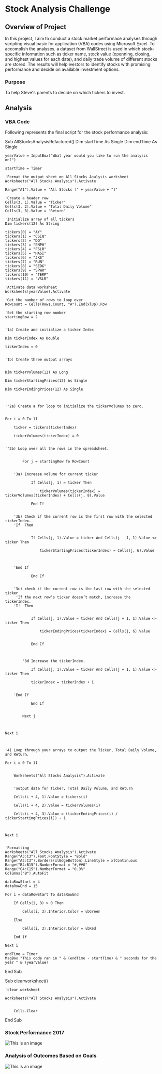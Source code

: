 # Stock Analysis Challenge

## Overview of Project

In this project, I aim to conduct a stock market performace analyses through scripting visual basic for application (VBA) codes using Microsoft Excel. To accomplish the analyses, a dataset from WallStreet is used in which stock-specific information such as ticker name, stock value (openning, closing, and highest values for each date), and daily trade volume of different stocks are stored. The results will help ivestors to identify stocks with promising performance and decide on available investment options.

### Purpose

To help Steve's parents to decide on which tickers to invest.

## Analysis

### VBA Code

Following represents the final script for the stock performance analysis:

Sub AllStocksAnalysisRefactored()
    Dim startTime As Single
    Dim endTime  As Single

    yearValue = InputBox("What year would you like to run the analysis on?")

    startTime = Timer
    
    'Format the output sheet on All Stocks Analysis worksheet
    Worksheets("All Stocks Analysis").Activate
    
    Range("A1").Value = "All Stocks (" + yearValue + ")"
    
    'Create a header row
    Cells(3, 1).Value = "Ticker"
    Cells(3, 2).Value = "Total Daily Volume"
    Cells(3, 3).Value = "Return"

    'Initialize array of all tickers
    Dim tickers(12) As String
    
    tickers(0) = "AY"
    tickers(1) = "CSIQ"
    tickers(2) = "DQ"
    tickers(3) = "ENPH"
    tickers(4) = "FSLR"
    tickers(5) = "HASI"
    tickers(6) = "JKS"
    tickers(7) = "RUN"
    tickers(8) = "SEDG"
    tickers(9) = "SPWR"
    tickers(10) = "TERP"
    tickers(11) = "VSLR"
    
    'Activate data worksheet
    Worksheets(yearValue).Activate
    
    'Get the number of rows to loop over
    RowCount = Cells(Rows.Count, "A").End(xlUp).Row
    
    'Set the starting row number
    startingRow = 2
    
    
    '1a) Create and initialize a ticker Index
    
    Dim tickerIndex As Double
    
    tickerIndex = 0
    

    '1b) Create three output arrays
    
    
    Dim tickerVolumes(12) As Long
    
    Dim tickerStartingPrices(12) As Single
    
    Dim tickerEndingPrices(12) As Single
    
    
    
    ''2a) Create a for loop to initialize the tickerVolumes to zero.
    
    
    For i = 0 To 11
    
        ticker = tickers(tickerIndex)
        
        tickerVolumes(tickerIndex) = 0
    
            
    ''2b) Loop over all the rows in the spreadsheet.

    
            For j = startingRow To RowCount
    
    
        '3a) Increase volume for current ticker
        
                If Cells(j, 1) = ticker Then
                
                    tickerVolumes(tickerIndex) = tickerVolumes(tickerIndex) + Cells(j, 8).Value
        
                End If
                
            
        '3b) Check if the current row is the first row with the selected tickerIndex.
        'If  Then
            
            
                If Cells(j, 1).Value = ticker And Cells(j - 1, 1).Value <> ticker Then
                
                    tickerStartingPrices(tickerIndex) = Cells(j, 6).Value
            
            
            
        'End If
                
                End If
            
        
        '3c) check if the current row is the last row with the selected ticker
         'If the next row’s ticker doesn’t match, increase the tickerIndex.
        'If  Then
            
                
                If Cells(j, 1).Value = ticker And Cells(j + 1, 1).Value <> ticker Then
                
                    tickerEndingPrices(tickerIndex) = Cells(j, 6).Value
                
                    
                End If
            
            

            '3d Increase the tickerIndex.
            
                If Cells(j, 1).Value = ticker And Cells(j + 1, 1).Value <> ticker Then
                
                tickerIndex = tickerIndex + 1
            
            
        'End If
        
                End If
        
        
            Next j
        
        
    
    Next i
    
    
    
    '4) Loop through your arrays to output the Ticker, Total Daily Volume, and Return.
    
    For i = 0 To 11
        
        
        Worksheets("All Stocks Analysis").Activate
        
    
        'output data for Ticker, Total Daily Volume, and Return
        
        Cells(i + 4, 1).Value = tickers(i)
        
        Cells(i + 4, 2).Value = tickerVolumes(i)
        
        Cells(i + 4, 3).Value = (tickerEndingPrices(i) / tickerStartingPrices(i)) - 1
        
        
        
    Next i
    
    
    'Formatting
    Worksheets("All Stocks Analysis").Activate
    Range("A3:C3").Font.FontStyle = "Bold"
    Range("A3:C3").Borders(xlEdgeBottom).LineStyle = xlContinuous
    Range("B4:B15").NumberFormat = "#,##0"
    Range("C4:C15").NumberFormat = "0.0%"
    Columns("B").AutoFit

    dataRowStart = 4
    dataRowEnd = 15

    For i = dataRowStart To dataRowEnd
        
        If Cells(i, 3) > 0 Then
            
            Cells(i, 3).Interior.Color = vbGreen
            
        Else
        
            Cells(i, 3).Interior.Color = vbRed
            
        End If
        
    Next i
 
    endTime = Timer
    MsgBox "This code ran in " & (endTime - startTime) & " seconds for the year " & (yearValue)
    

End Sub

Sub clearworksheet()


    'clear worksheet
    
    Worksheets("All Stocks Analysis").Activate
    
    
        Cells.Clear
    
        
    
End Sub


### Stock Performance 2017

![This is an image](/VBA_Challenge_2017.png)



### Analysis of Outcomes Based on Goals

![This is an image](/VBA_Challenge_2018.png)


